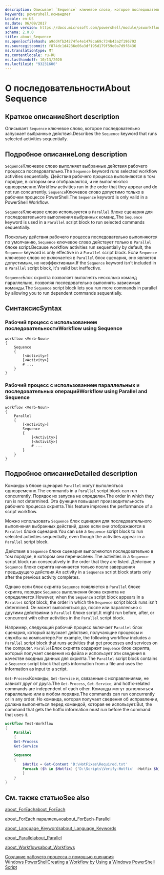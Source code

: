 ```yaml
---
description: Описывает `Sequence` ключевое слово, которое последовательно запускает выбранные действия.
keywords: powershell,командлет
Locale: en-US
ms.date: 06/09/2017
online version: https://docs.microsoft.com/powershell/module/psworkflow/about/about_sequence?view=powershell-5.1&WT.mc_id=ps-gethelp
schema: 2.0.0
title: about_Sequence
ms.openlocfilehash: a9dd4fb24274fe4e1478ca69c734b43a2f196792
ms.sourcegitcommit: f874dc1d4236e06a3df195d179f59e0a7d9f8436
ms.translationtype: MT
ms.contentlocale: ru-RU
ms.lasthandoff: 10/13/2020
ms.locfileid: "93231606"
---
```

# <a name="about-sequence"></a><span data-ttu-id="d817f-104">О последовательности</span><span class="sxs-lookup"><span data-stu-id="d817f-104">About Sequence</span></span>

## <a name="short-description"></a><span data-ttu-id="d817f-105">Краткое описание</span><span class="sxs-lookup"><span data-stu-id="d817f-105">Short description</span></span>

<span data-ttu-id="d817f-106">Описывает `Sequence` ключевое слово, которое последовательно запускает выбранные действия.</span><span class="sxs-lookup"><span data-stu-id="d817f-106">Describes the `Sequence` keyword that runs selected activities sequentially.</span></span>

## <a name="long-description"></a><span data-ttu-id="d817f-107">Подробное описание</span><span class="sxs-lookup"><span data-stu-id="d817f-107">Long description</span></span>

<span data-ttu-id="d817f-108">`Sequence`Ключевое слово выполняет выбранные действия рабочего процесса последовательно.</span><span class="sxs-lookup"><span data-stu-id="d817f-108">The `Sequence` keyword runs selected workflow activities sequentially.</span></span> <span data-ttu-id="d817f-109">Действия рабочего процесса выполняются в том порядке, в котором они отображаются, и не выполняются одновременно.</span><span class="sxs-lookup"><span data-stu-id="d817f-109">Workflow activities run in the order that they appear and do not run concurrently.</span></span> <span data-ttu-id="d817f-110">`Sequence`Ключевое слово допустимо только в рабочем процессе PowerShell.</span><span class="sxs-lookup"><span data-stu-id="d817f-110">The `Sequence` keyword is only valid in a PowerShell Workflow.</span></span>

<span data-ttu-id="d817f-111">`Sequence`Ключевое слово используется в `Parallel` блоке сценария для последовательного выполнения выбранных команд.</span><span class="sxs-lookup"><span data-stu-id="d817f-111">The `Sequence` keyword is used in a `Parallel` script block to run selected commands sequentially.</span></span>

<span data-ttu-id="d817f-112">Поскольку действия рабочего процесса последовательно выполняются по умолчанию, `Sequence` ключевое слово действует только в `Parallel` блоке script.</span><span class="sxs-lookup"><span data-stu-id="d817f-112">Because workflow activities run sequentially by default, the `Sequence` keyword is only effective in a `Parallel` script block.</span></span> <span data-ttu-id="d817f-113">Если `Sequence` ключевое слово не включается в `Parallel` блок сценария, оно является допустимым, но неэффективным.</span><span class="sxs-lookup"><span data-stu-id="d817f-113">If the `Sequence` keyword isn't included in a `Parallel` script block, it's valid but ineffective.</span></span>

<span data-ttu-id="d817f-114">`Sequence`Блок скрипта позволяет выполнять несколько команд параллельно, позволяя последовательно выполнять зависимые команды.</span><span class="sxs-lookup"><span data-stu-id="d817f-114">The `Sequence` script block lets you run more commands in parallel by allowing you to run dependent commands sequentially.</span></span>

## <a name="syntax"></a><span data-ttu-id="d817f-115">Синтаксис</span><span class="sxs-lookup"><span data-stu-id="d817f-115">Syntax</span></span>

### <a name="workflow-using-sequence"></a><span data-ttu-id="d817f-116">Рабочий процесс с использованием последовательности</span><span class="sxs-lookup"><span data-stu-id="d817f-116">Workflow using Sequence</span></span>

```
workflow <Verb-Noun>
{
    Sequence
    {
        [<Activity>]
        [<Activity>]
        # ...
    }
}
```

### <a name="workflow-using-parallel-and-sequence"></a><span data-ttu-id="d817f-117">Рабочий процесс с использованием параллельных и последовательных операций</span><span class="sxs-lookup"><span data-stu-id="d817f-117">Workflow using Parallel and Sequence</span></span>

```
workflow <Verb-Noun>
{
    Parallel
    {
        [<Activity>]
        Sequence
        {
            [<Activity>]
            [<Activity>]
            # ...
        }
    }
}
```

## <a name="detailed-description"></a><span data-ttu-id="d817f-118">Подробное описание</span><span class="sxs-lookup"><span data-stu-id="d817f-118">Detailed description</span></span>

<span data-ttu-id="d817f-119">Команды в блоке сценария `Parallel` могут выполняться одновременно.</span><span class="sxs-lookup"><span data-stu-id="d817f-119">The commands in a `Parallel` script block can run concurrently.</span></span> <span data-ttu-id="d817f-120">Порядок их запуска не определен.</span><span class="sxs-lookup"><span data-stu-id="d817f-120">The order in which they run is not determined.</span></span> <span data-ttu-id="d817f-121">Эта функция повышает производительность рабочего процесса скрипта.</span><span class="sxs-lookup"><span data-stu-id="d817f-121">This feature improves the performance of a script workflow.</span></span>

<span data-ttu-id="d817f-122">Можно использовать `Sequence` блок сценария для последовательного выполнения выбранных действий, даже если они отображаются в `Parallel` блоке сценария.</span><span class="sxs-lookup"><span data-stu-id="d817f-122">You can use a `Sequence` script block to run selected activities sequentially, even though the activities appear in a `Parallel` script block.</span></span>

<span data-ttu-id="d817f-123">Действия в `Sequence` блоке сценария выполняются последовательно в том порядке, в котором они перечислены.</span><span class="sxs-lookup"><span data-stu-id="d817f-123">The activities in a `Sequence` script block run consecutively in the order that they are listed.</span></span> <span data-ttu-id="d817f-124">Действие в `Sequence` блоке скрипта начинается только после завершения предыдущего действия.</span><span class="sxs-lookup"><span data-stu-id="d817f-124">An activity in a `Sequence` script block starts only after the previous activity completes.</span></span>

<span data-ttu-id="d817f-125">Однако если блок скрипта `Sequence` появляется в `Parallel` блоке скрипта, порядок `Sequence` выполнения блока скрипта не определяется.</span><span class="sxs-lookup"><span data-stu-id="d817f-125">However, when the `Sequence` script block appears in a `Parallel` script block, the order in which the `Sequence` script block runs isn't determined.</span></span> <span data-ttu-id="d817f-126">Он может выполняться до, после или параллельно с другими действиями в `Parallel` блоке script.</span><span class="sxs-lookup"><span data-stu-id="d817f-126">It might run before, after, or concurrent with other activities in the `Parallel` script block.</span></span>

<span data-ttu-id="d817f-127">Например, следующий рабочий процесс включает `Parallel` блок сценария, который запускает действия, получающие процессы и службы на компьютере.</span><span class="sxs-lookup"><span data-stu-id="d817f-127">For example, the following workflow includes a `Parallel` script block that runs activities that get processes and services on the computer.</span></span> <span data-ttu-id="d817f-128">`Parallel`Блок скрипта содержит `Sequence` блок скрипта, который получает сведения из файла и использует эти сведения в качестве входных данных для скрипта.</span><span class="sxs-lookup"><span data-stu-id="d817f-128">The `Parallel` script block contains a `Sequence` script block that gets information from a file and uses the information as input to a script.</span></span>

<span data-ttu-id="d817f-129">`Get-Process`Команды, `Get-Service` и, связанные с исправлениями, не зависят друг от друга.</span><span class="sxs-lookup"><span data-stu-id="d817f-129">The `Get-Process`, `Get-Service`, and hotfix-related commands are independent of each other.</span></span> <span data-ttu-id="d817f-130">Команды могут выполняться параллельно или в любом порядке.</span><span class="sxs-lookup"><span data-stu-id="d817f-130">The commands can run concurrently or in any order.</span></span> <span data-ttu-id="d817f-131">Но команда, которая получает сведения об исправлении, должна выполняться перед командой, которая ее использует.</span><span class="sxs-lookup"><span data-stu-id="d817f-131">But, the command that gets the hotfix information must run before the command that uses it.</span></span>

```powershell
workflow Test-Workflow
{
    Parallel
    {
    Get-Process
    Get-Service

    Sequence
    {
        $Hotfix = Get-Content 'D:\HotFixes\Required.txt'
        Foreach ($h in $Hotfix) {'D:\Scripts\Verify-Hotfix' -Hotfix $h}
        }
    }
}
```

## <a name="see-also"></a><span data-ttu-id="d817f-132">См. также статью</span><span class="sxs-lookup"><span data-stu-id="d817f-132">See also</span></span>

[<span data-ttu-id="d817f-133">about_ForEach</span><span class="sxs-lookup"><span data-stu-id="d817f-133">about_ForEach</span></span>](../../Microsoft.PowerShell.Core/About/about_Foreach.md)

[<span data-ttu-id="d817f-134">about_ForEach параллельно</span><span class="sxs-lookup"><span data-stu-id="d817f-134">about_ForEach-Parallel</span></span>](about_ForEach-Parallel.md)

[<span data-ttu-id="d817f-135">about_Language_Keywords</span><span class="sxs-lookup"><span data-stu-id="d817f-135">about_Language_Keywords</span></span>](../../Microsoft.PowerShell.Core/About/about_Language_Keywords.md)

[<span data-ttu-id="d817f-136">about_Parallel</span><span class="sxs-lookup"><span data-stu-id="d817f-136">about_Parallel</span></span>](about_Parallel.md)

[<span data-ttu-id="d817f-137">about_Workflows</span><span class="sxs-lookup"><span data-stu-id="d817f-137">about_Workflows</span></span>](about_Workflows.md)

[<span data-ttu-id="d817f-138">Создание рабочего процесса с помощью сценария Windows PowerShell</span><span class="sxs-lookup"><span data-stu-id="d817f-138">Creating a Workflow by Using a Windows PowerShell Script</span></span>](/previous-versions/powershell/scripting/developer/workflow/creating-a-workflow-by-using-a-windows-powershell-script)
